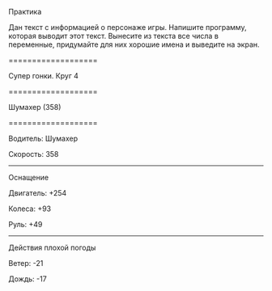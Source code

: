 Практика

Дан текст с информацией о персонаже игры. Напишите программу, которая выводит этот текст. Вынесите из текста все числа в переменные, придумайте для них хорошие имена и выведите на экран.

===================

Супер гонки. Круг 4

===================

Шумахер (358)

===================

Водитель: Шумахер

Скорость: 358

-------------------

Оснащение

Двигатель: +254

Колеса: +93

Руль: +49

-------------------

Действия плохой погоды

Ветер: -21

Дождь: -17